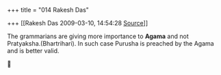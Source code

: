 +++
title = "014 Rakesh Das"

+++
[[Rakesh Das	2009-03-10, 14:54:28 [Source](https://groups.google.com/g/bvparishat/c/WEjycNi0SPM)]]



The grammarians are giving more importance to **Agama** and not Pratyaksha.(Bhartrihari). In such case Purusha is preached by the Agama and is better valid.



